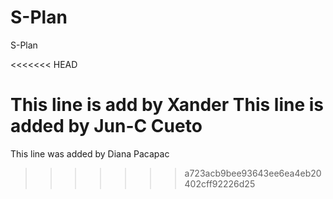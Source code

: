 S-Plan
======

S-Plan


<<<<<<< HEAD

















This line is add by Xander
This line is added by Jun-C Cueto
=======
This line was added by Diana Pacapac
>>>>>>> a723acb9bee93643ee6ea4eb20402cff92226d25
